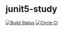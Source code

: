 # junit5-study

[![Build Status](https://travis-ci.org/i-takehiro/junit5-study.svg?branch=master)](https://travis-ci.org/i-takehiro/junit5-study)
[![Circle CI](https://circleci.com/gh/i-takehiro/junit5-study.svg?style=shield&circle-token=fb38ce99880769404ff4c3cdd460c4729fbb1e08)](https://circleci.com/gh/i-takehiro/junit5-study)